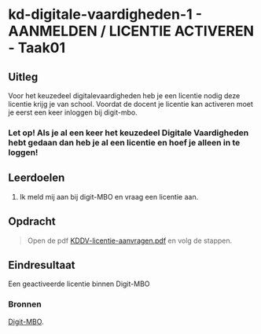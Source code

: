 # kd-digitale-vaardigheden-1 - AANMELDEN / LICENTIE ACTIVEREN - Taak01

## Uitleg
Voor het keuzedeel digitalevaardigheden heb je een licentie nodig deze licentie krijg je van school.
Voordat de docent je licentie kan activeren moet je eerst een keer inloggen bij digit-mbo.
### **Let op! Als je al een keer het keuzedeel Digitale Vaardigheden hebt gedaan dan heb je al een licentie en hoef je alleen in te loggen!**

## Leerdoelen
1. Ik meld mij aan bij digit-MBO en vraag een licentie aan.

## Opdracht

>Open de pdf [KDDV-licentie-aanvragen.pdf](./files/KDDV-licentie-aanvragen.pdf) en volg de stappen.

## Eindresultaat
Een geactiveerde licentie binnen Digit-MBO


### Bronnen
[Digit-MBO](https://digit-mbo.nl/).